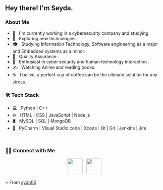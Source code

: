 <h2> Hey there! I'm Seyda. 

<h3> About Me </h3>

- 🔭 &nbsp; I'm currently working in a cybersecurity company and studying.
- 🤔 &nbsp; Exploring new technologies.
- 🎓 &nbsp; Studying Information Technology, Software engineering as a major and Embedded systems as a minor.
- 💼 &nbsp; Quality Assurance .
- 🌱 &nbsp; Enthusiast in cyber security and human technology interaction .
- ✍️ &nbsp; Watching Anime and reading books.
- ☕ &nbsp; I belive, a perfect cup of coffee can be the ultimate solution for any stress. 

<h3>🛠 Tech Stack</h3>

- 💻 &nbsp; Python | C++  
- 🌐 &nbsp; HTML | CSS | JavaScript | Node.js
- 🛢 &nbsp; MySQL | SQL | MongoDB
- 🔧 &nbsp; PyCharm | Visual Studio code | Xcode | Qt | Git | Jenkins | Jira


<br>





<h3> 🤝🏻 Connect with Me </h3>

<p align="center">   
&nbsp; <a href="https://www.linkedin.com/in/seyda-baysa/" target="_blank" rel="noopener noreferrer"><img src="https://img.icons8.com/plasticine/100/000000/linkedin.png" width="50" /></a>
&nbsp; <a href="mailto:seybaysal.com" target="_blank" rel="noopener noreferrer"><img src="https://img.icons8.com/plasticine/100/000000/gmail.png"  width="50" /></a>
</p>

⭐️ From [syda00](https://github.com/syd00)
